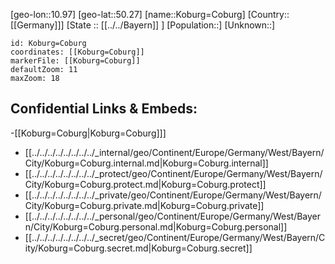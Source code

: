 ﻿---
location: [50.27,10.97]
mapzoom: [7,12] 
mapmarker: city 
type: City
tags:
- geo/City


SpocWebEntityId: 31525
isDeleted: false
confidential: public

---
[geo-lon::10.97]
[geo-lat::50.27]
[name::Koburg=Coburg]
[Country::[[Germany]]]
[State :: [[../../Bayern]] ]
[Population::]
[Unknown::]


```leaflet
id: Koburg=Coburg
coordinates: [[Koburg=Coburg]]
markerFile: [[Koburg=Coburg]]
defaultZoom: 11 
maxZoom: 18
```


## Confidential Links & Embeds: 
-[[Koburg=Coburg|Koburg=Coburg]]] 
- [[../../../../../../../../_internal/geo/Continent/Europe/Germany/West/Bayern/City/Koburg=Coburg.internal.md|Koburg=Coburg.internal]] 
- [[../../../../../../../../_protect/geo/Continent/Europe/Germany/West/Bayern/City/Koburg=Coburg.protect.md|Koburg=Coburg.protect]] 
- [[../../../../../../../../_private/geo/Continent/Europe/Germany/West/Bayern/City/Koburg=Coburg.private.md|Koburg=Coburg.private]] 
- [[../../../../../../../../_personal/geo/Continent/Europe/Germany/West/Bayern/City/Koburg=Coburg.personal.md|Koburg=Coburg.personal]] 
- [[../../../../../../../../_secret/geo/Continent/Europe/Germany/West/Bayern/City/Koburg=Coburg.secret.md|Koburg=Coburg.secret]] 
